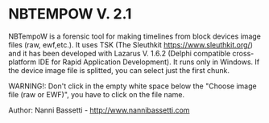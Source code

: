 # NBTEMPOW V. 2.1
NBTempoW is a forensic tool for making timelines from block devices image files (raw, ewf,etc.). It uses TSK (The Sleuthkit https://www.sleuthkit.org/) and it has been developed with Lazarus V. 1.6.2 (Delphi compatible cross-platform IDE for Rapid Application Development). It runs only in Windows.
If the device image file is splitted, you can select just the first chunk.

WARNING!: Don't click in the empty white space below the "Choose image file (raw or EWF)", you have to click on the file name. 

Author: Nanni Bassetti - http://www.nannibassetti.com
